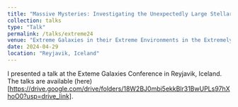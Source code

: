 ```yaml
---
title: "Massive Mysteries: Investigating the Unexpectedly Large Stellar Masses of High-Redshift Galaxies using PEARLS, CEERS and JADES"
collection: talks
type: "Talk"
permalink: /talks/extreme24
venue: "Extreme Galaxies in their Extreme Environments in the Extremely Early Universe"
date: 2024-04-29
location: "Reyjavik, Iceland"
---
```


I presented a talk at the Exteme Galaxies Conference in Reyjavik, Iceland. The talks are available (here)[https://drive.google.com/drive/folders/18W2BJ0mbi5ekkBlr31BwUPLs97hXhoO0?usp=drive_link].
